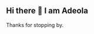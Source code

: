 ## Hi there 👋 I am Adeola 

<!-- 
**AdeolaOlusanya/AdeolaOlusanya** is a ✨ _special_ ✨ repository because its `README.md` (this file) appears on your GitHub profile.

Here are some ideas to get you started:

- 🔭 I’m currently working on Excel, Tableau, Power BI, SQL, Azure and Python
- 🤔 I’m looking for help with including logos and descriptions for these tools
- 💬 Ask me about how to make Nigerian-Yoruba dishes and small chops
- 📫 How to reach me: 
- 😄 Pronouns: she/her
- ⚡ Fun fact: goal-getter, cooking, travelling, dancing, meeting people, singing, event planning and creativity
--> Thanks for stopping by.

